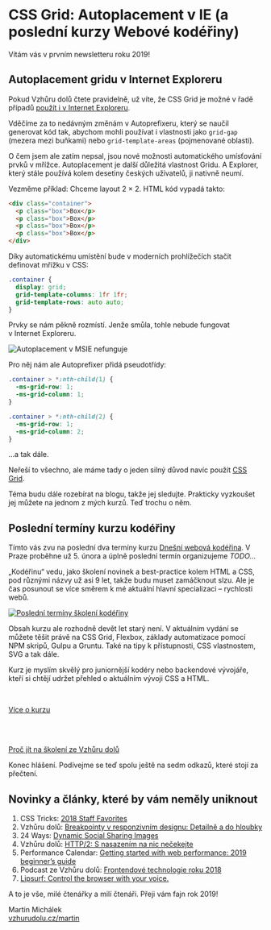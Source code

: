 # CSS Grid: Autoplacement v IE (a poslední kurzy Webové kodéřiny)

Vítám vás v prvním newsletteru roku 2019!

## Autoplacement gridu v Internet Exploreru

Pokud Vzhůru dolů čtete pravidelně, už víte, že CSS Grid je možné v řadě případů [použít i v Internet Exploreru](https://www.vzhurudolu.cz/prirucka/css-grid-msie).

Vděčíme za to nedávným změnám v Autoprefixeru, který se naučil generovat kód tak, abychom mohli používat i vlastnosti jako `grid-gap` (mezera mezi buňkami) nebo  `grid-template-areas` (pojmenované oblasti).

O čem jsem ale zatím nepsal, jsou nové možnosti automatického umísťování prvků v mřížce. Autoplacement je další důležitá vlastnost Gridu. A Explorer, který stále používá kolem desetiny českých uživatelů, ji nativně neumí.

Vezměme příklad: Chceme layout 2 × 2. HTML kód vypadá takto:

```html
<div class="container">
  <p class="box">Box</p>
  <p class="box">Box</p>
  <p class="box">Box</p>
  <p class="box">Box</p>
</div>
```

Díky automatickému umístění bude v moderních prohlížečích stačit definovat mřížku v CSS:

```css
.container {
  display: grid;
  grid-template-columns: 1fr 1fr;
  grid-template-rows: auto auto;
}
```

Prvky se nám pěkně rozmístí. Jenže smůla, tohle nebude fungovat v Internet Exploreru.

![Autoplacement v MSIE nefunguje](https://gallery.mailchimp.com/d6be2f1899eba6a7651157403/images/72631c1a-dd36-4104-8dde-3efbeed4c309.jpg)

Pro něj nám ale Autoprefixer přidá pseudotřídy:

```css
.container > *:nth-child(1) {
  -ms-grid-row: 1;
  -ms-grid-column: 1;
}

.container > *:nth-child(2) {
  -ms-grid-row: 1;
  -ms-grid-column: 2;
}
```

…a tak dále.

Neřeší to všechno, ale máme tady o jeden silný důvod navíc použít [CSS Grid](https://www.vzhurudolu.cz/prirucka/css-grid).

Téma budu dále rozebírat na blogu, takže jej sledujte. Prakticky vyzkoušet jej můžete na jednom z mých kurzů. Teď trochu o něm.

## Poslední termíny kurzu kodéřiny

Tímto vás zvu na poslední dva termíny kurzu [Dnešní webová kodéřina](https://www.vzhurudolu.cz/kurzy/webova-koderina). V Praze proběhne už 5. února a úplně poslední termín organizujeme *TODO…*

„Kodéřinu“ vedu, jako školení novinek a best-practice kolem HTML a CSS, pod různými názvy už asi 9 let, takže budu muset zamáčknout slzu. Ale je čas posunout se více směrem k mé aktuální hlavní specializaci – rychlosti webů.

[![Poslední termíny školení kodéřiny](https://gallery.mailchimp.com/d6be2f1899eba6a7651157403/images/5109458a-06ac-469f-9a66-b4750c303511.jpeg)](https://www.vzhurudolu.cz/kurzy/webova-koderina)

Obsah kurzu ale rozhodně devět let starý není. V aktuálním vydání se můžete těšit právě na CSS Grid, Flexbox, základy automatizace pomocí NPM skripů, Gulpu a Gruntu. Také na tipy k přístupnosti, CSS vlastnostem, SVG a tak dále.

Kurz je myslím skvělý pro juniornější kodéry nebo backendové vývojáře, kteří si chtějí udržet přehled o aktuálním vývoji CSS a HTML.

<br>

<p class="text-center" markdown="1">
<a class="vd-button" href="https://www.vzhurudolu.cz/kurzy/webova-koderina">Více o kurzu</a>

<br><br>

<a class="vd-button" href="https://www.vzhurudolu.cz/blog/131-skoleni-6-duvodu">Proč jít na školení ze Vzhůru dolů</a>

</p>

Konec hlášení. Podívejme se teď spolu ještě na sedm odkazů, které stojí za přečtení.

## Novinky a články, které by vám neměly uniknout

1. CSS Tricks: [2018 Staff Favorites](https://css-tricks.com/2018-staff-favorites/)
2. Vzhůru dolů: [Breakpointy v responzivním designu: Detailně a do hloubky](https://www.vzhurudolu.cz/prirucka/breakpointy)
3. 24 Ways: [Dynamic Social Sharing Images](https://24ways.org/2018/dynamic-social-sharing-images/)
4. Vzhůru dolů: [HTTP/2: S nasazením na nic nečekejte](https://www.vzhurudolu.cz/prirucka/http-2)
5. Performance Calendar: [Getting started with web performance: 2019 beginner’s guide](https://calendar.perfplanet.com/2018/getting-started-with-web-performance-2019-beginners-guide/)
6. Podcast ze Vzhůru dolů: [Frontendové technologie roku 2018](https://www.vzhurudolu.cz/podcast/130-podcast-technologie-2018)
7. [Lipsurf: Control the browser with your voice.](https://www.lipsurf.com/)

A to je vše, milé čtenářky a milí čtenáři. Přeji vám fajn rok 2019!

Martin Michálek  
[vzhurudolu.cz/martin](http://vzhurudolu.cz/martin)